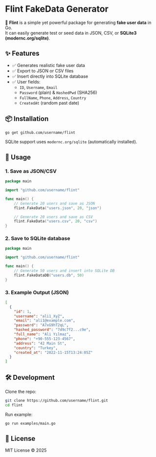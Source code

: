 # Flint FakeData Generator

🔹 **Flint** is a simple yet powerful package for generating **fake user data** in Go.  
It can easily generate test or seed data in JSON, CSV, or **SQLite3 (modernc.org/sqlite)**.

## ✨ Features
- ✅ Generates realistic fake user data
- ✅ Export to JSON or CSV files
- ✅ Insert directly into SQLite database
- ✅ User fields:
  - `ID`, `Username`, `Email`
  - `Password` (plain) & `HashedPwd` (SHA256)
  - `FullName`, `Phone`, `Address`, `Country`
  - `CreatedAt` (random past date)

## 📦 Installation

```bash
go get github.com/username/flint
```

SQLite support uses `modernc.org/sqlite` (automatically installed).

## 🚀 Usage

### 1. Save as JSON/CSV

```go
package main

import "github.com/username/flint"

func main() {
    // Generate 20 users and save as JSON
    flint.FakeData("users.json", 20, "json")

    // Generate 20 users and save as CSV
    flint.FakeData("users.csv", 20, "csv")
}
```

### 2. Save to SQLite database

```go
package main

import "github.com/username/flint"

func main() {
    // Generate 50 users and insert into SQLite DB
    flint.FakeDataDB("users.db", 50)
}
```

### 3. Example Output (JSON)

```json
[
  {
    "id": 1,
    "username": "ali1_XyZ",
    "email": "ali1@example.com",
    "password": "A7xG9hT2qL",
    "hashed_password": "7d9c7f2...c9e",
    "full_name": "Ali Yılmaz",
    "phone": "+90-555-123-4567",
    "address": "42 Main St",
    "country": "Turkey",
    "created_at": "2022-11-15T13:24:05Z"
  }
]
```

## 🛠 Development

Clone the repo:
```bash
git clone https://github.com/username/flint.git
cd flint
```

Run example:
```bash
go run examples/main.go
```

## 📜 License

MIT License © 2025
